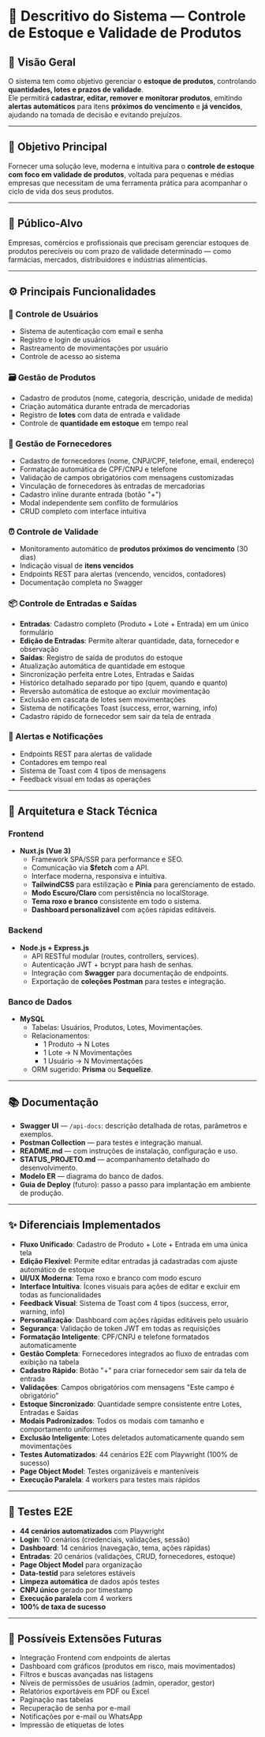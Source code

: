 # 🧾 Descritivo do Sistema — Controle de Estoque e Validade de Produtos

## 📘 Visão Geral
O sistema tem como objetivo gerenciar o **estoque de produtos**, controlando **quantidades, lotes e prazos de validade**.  
Ele permitirá **cadastrar, editar, remover e monitorar produtos**, emitindo **alertas automáticos** para itens **próximos do vencimento** e **já vencidos**, ajudando na tomada de decisão e evitando prejuízos.

---

## 🎯 Objetivo Principal
Fornecer uma solução leve, moderna e intuitiva para o **controle de estoque com foco em validade de produtos**, voltada para pequenas e médias empresas que necessitam de uma ferramenta prática para acompanhar o ciclo de vida dos seus produtos.

---

## 👥 Público-Alvo
Empresas, comércios e profissionais que precisam gerenciar estoques de produtos perecíveis ou com prazo de validade determinado — como farmácias, mercados, distribuidores e indústrias alimentícias.

---

## ⚙️ Principais Funcionalidades

### 👤 Controle de Usuários
- Sistema de autenticação com email e senha
- Registro e login de usuários
- Rastreamento de movimentações por usuário
- Controle de acesso ao sistema

### 🗃️ Gestão de Produtos
- Cadastro de produtos (nome, categoria, descrição, unidade de medida)
- Criação automática durante entrada de mercadorias
- Registro de **lotes** com data de entrada e validade
- Controle de **quantidade em estoque** em tempo real

### 🏢 Gestão de Fornecedores
- Cadastro de fornecedores (nome, CNPJ/CPF, telefone, email, endereço)
- Formatação automática de CPF/CNPJ e telefone
- Validação de campos obrigatórios com mensagens customizadas
- Vinculação de fornecedores às entradas de mercadorias
- Cadastro inline durante entrada (botão "+")
- Modal independente sem conflito de formulários
- CRUD completo com interface intuitiva

### ⏰ Controle de Validade
- Monitoramento automático de **produtos próximos do vencimento** (30 dias)
- Indicação visual de **itens vencidos**
- Endpoints REST para alertas (vencendo, vencidos, contadores)
- Documentação completa no Swagger

### 📦 Controle de Entradas e Saídas
- **Entradas**: Cadastro completo (Produto + Lote + Entrada) em um único formulário
- **Edição de Entradas**: Permite alterar quantidade, data, fornecedor e observação
- **Saídas**: Registro de saída de produtos do estoque
- Atualização automática de quantidade em estoque
- Sincronização perfeita entre Lotes, Entradas e Saídas
- Histórico detalhado separado por tipo (quem, quando e quanto)
- Reversão automática de estoque ao excluir movimentação
- Exclusão em cascata de lotes sem movimentações
- Sistema de notificações Toast (success, error, warning, info)
- Cadastro rápido de fornecedor sem sair da tela de entrada

### 🔔 Alertas e Notificações
- Endpoints REST para alertas de validade
- Contadores em tempo real
- Sistema de Toast com 4 tipos de mensagens
- Feedback visual em todas as operações

---

## 🧱 Arquitetura e Stack Técnica

### Frontend
- **Nuxt.js (Vue 3)**
  - Framework SPA/SSR para performance e SEO.
  - Comunicação via **$fetch** com a API.
  - Interface moderna, responsiva e intuitiva.
  - **TailwindCSS** para estilização e **Pinia** para gerenciamento de estado.
  - **Modo Escuro/Claro** com persistência no localStorage.
  - **Tema roxo e branco** consistente em todo o sistema.
  - **Dashboard personalizável** com ações rápidas editáveis.

### Backend
- **Node.js + Express.js**
  - API RESTful modular (routes, controllers, services).
  - Autenticação JWT + bcrypt para hash de senhas.
  - Integração com **Swagger** para documentação de endpoints.
  - Exportação de **coleções Postman** para testes e integração.

### Banco de Dados
- **MySQL**
  - Tabelas: Usuários, Produtos, Lotes, Movimentações.
  - Relacionamentos:
    - 1 Produto → N Lotes
    - 1 Lote → N Movimentações
    - 1 Usuário → N Movimentações
  - ORM sugerido: **Prisma** ou **Sequelize**.

---

## 📚 Documentação
- **Swagger UI** — `/api-docs`: descrição detalhada de rotas, parâmetros e exemplos.
- **Postman Collection** — para testes e integração manual.
- **README.md** — com instruções de instalação, configuração e uso.
- **STATUS_PROJETO.md** — acompanhamento detalhado do desenvolvimento.
- **Modelo ER** — diagrama do banco de dados.
- **Guia de Deploy** (futuro): passo a passo para implantação em ambiente de produção.

---

## ✨ Diferenciais Implementados
- **Fluxo Unificado**: Cadastro de Produto + Lote + Entrada em uma única tela
- **Edição Flexível**: Permite editar entradas já cadastradas com ajuste automático de estoque
- **UI/UX Moderna**: Tema roxo e branco com modo escuro
- **Interface Intuitiva**: Ícones visuais para ações de editar e excluir em todas as funcionalidades
- **Feedback Visual**: Sistema de Toast com 4 tipos (success, error, warning, info)
- **Personalização**: Dashboard com ações rápidas editáveis pelo usuário
- **Segurança**: Validação de token JWT em todas as requisições
- **Formatação Inteligente**: CPF/CNPJ e telefone formatados automaticamente
- **Gestão Completa**: Fornecedores integrados ao fluxo de entradas com exibição na tabela
- **Cadastro Rápido**: Botão "+" para criar fornecedor sem sair da tela de entrada
- **Validações**: Campos obrigatórios com mensagens "Este campo é obrigatório"
- **Estoque Sincronizado**: Quantidade sempre consistente entre Lotes, Entradas e Saídas
- **Modais Padronizados**: Todos os modais com tamanho e comportamento uniformes
- **Exclusão Inteligente**: Lotes deletados automaticamente quando sem movimentações
- **Testes Automatizados**: 44 cenários E2E com Playwright (100% de sucesso)
- **Page Object Model**: Testes organizáveis e manteníveis
- **Execução Paralela**: 4 workers para testes mais rápidos

---



## 🧪 Testes E2E
- **44 cenários automatizados** com Playwright
- **Login**: 10 cenários (credenciais, validações, sessão)
- **Dashboard**: 14 cenários (navegação, tema, ações rápidas)
- **Entradas**: 20 cenários (validações, CRUD, fornecedores, estoque)
- **Page Object Model** para organização
- **Data-testid** para seletores estáveis
- **Limpeza automática** de dados após testes
- **CNPJ único** gerado por timestamp
- **Execução paralela** com 4 workers
- **100% de taxa de sucesso**

---

## 🚀 Possíveis Extensões Futuras
- Integração Frontend com endpoints de alertas
- Dashboard com gráficos (produtos em risco, mais movimentados)
- Filtros e buscas avançadas nas listagens
- Níveis de permissões de usuários (admin, operador, gestor)
- Relatórios exportáveis em PDF ou Excel
- Paginação nas tabelas
- Recuperação de senha por e-mail
- Notificações por e-mail ou WhatsApp
- Impressão de etiquetas de lotes
